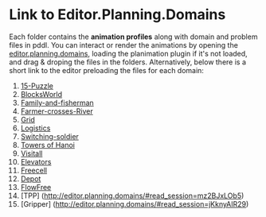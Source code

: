 # Link to Editor.Planning.Domains

Each folder contains the **animation profiles** along with domain and problem files in pddl. You can interact or render the animations by opening the [editor.planning.domains](http://editor.planning.domains/#read_session=LwNY8sppTZ), loading the planimation plugin if it's not loaded, and drag & droping the files in the folders. Alternatively, below there is a short link to the editor preloading the files for each domain:

1. [15-Puzzle](http://editor.planning.domains/#read_session=opu31yHZOi)
2. [BlocksWorld](http://editor.planning.domains/#read_session=0NKmKNlPZV)
3. [Family-and-fisherman](http://editor.planning.domains/#read_session=GrXosSLise)
4. [Farmer-crosses-River](http://editor.planning.domains/#read_session=rYeAF8SAUh)
5. [Grid](http://editor.planning.domains/#read_session=PxrcHHw7rk)
6. [Logistics](http://editor.planning.domains/#read_session=P1PMRZfHSZ)
7. [Switching-soldier](http://editor.planning.domains/#read_session=Ma7fRrgzMv)
8. [Towers of Hanoi](http://editor.planning.domains/#read_session=7doJXh2b8N)
9. [Visitall](http://editor.planning.domains/#read_session=yApCBegR7j)
10. [Elevators](http://editor.planning.domains/#read_session=dlgnCMwcwC)
11. [Freecell](http://editor.planning.domains/#read_session=q8Rh3Y7sSE)
12. [Depot](http://editor.planning.domains/#read_session=MFmtS8g0ar)
13. [FlowFree](http://editor.planning.domains/#read_session=dbnH15yyMF)
14. [TPP] (http://editor.planning.domains/#read_session=mz2BJxLOb5)
15. [Gripper] (http://editor.planning.domains/#read_session=jKknyAIR29)
